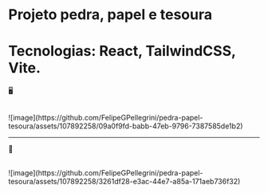 # Projeto pedra, papel e tesoura

# Tecnologias: React, TailwindCSS, Vite.

<p>🖥️</p>
<br/>
![image](https://github.com/FelipeGPellegrini/pedra-papel-tesoura/assets/107892258/09a0f9fd-babb-47eb-9796-7387585de1b2)

---

<p>📱</p>
<br/>
![image](https://github.com/FelipeGPellegrini/pedra-papel-tesoura/assets/107892258/3261df28-e3ac-44e7-a85a-171aeb736f32)




